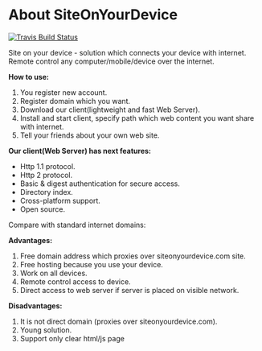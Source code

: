 About SiteOnYourDevice
===============
[![Travis Build Status](https://travis-ci.org/fastogt/siteonyourdevice.svg?branch=master)](https://travis-ci.org/fastogt/siteonyourdevice)

Site on your device - solution which connects your device with internet.
Remote control any computer/mobile/device over the internet.

**How to use:**<br />
1) You register new account.<br />
2) Register domain which you want.<br />
3) Download our client(lightweight and fast Web Server).<br />
4) Install and start client, specify path which web content you want share with internet.<br />
5) Tell your friends about your own web site.

**Our client(Web Server) has next features:**
- Http 1.1 protocol.
- Http 2 protocol.
- Basic & digest authentication for secure access.
- Directory index.
- Cross-platform support.
- Open source.

Compare with standard internet domains:

**Advantages:**<br />
  1) Free domain address which proxies over siteonyourdevice.com site.<br />
  2) Free hosting because you use your device.<br />
  3) Work on all devices.<br />
  4) Remote control access to device.<br />
  5) Direct access to web server if server is placed on visible network.

**Disadvantages:**<br />
  1) It is not direct domain (proxies over siteonyourdevice.com).<br />
  2) Young solution.<br />
  3) Support only clear html/js page
